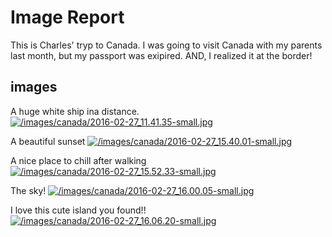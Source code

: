 # Image Report

This is Charles' tryp to Canada.
I was going to visit Canada with my parents last month, but my passport was exipired. AND, I realized it at the border!

## images 

A huge white ship ina distance.
[![/images/canada/2016-02-27_11.41.35-small.jpg](/images/canada/2016-02-27_11.41.35-small.jpg)](/images/canada/2016-02-27_11.41.35.jpg)

A beautiful sunset 
[![/images/canada/2016-02-27_15.40.01-small.jpg](/images/canada/2016-02-27_15.40.01-small.jpg)](/images/canada/2016-02-27_15.40.01.jpg)

A nice place to chill after walking
[![/images/canada/2016-02-27_15.52.33-small.jpg](/images/canada/2016-02-27_15.52.33-small.jpg)](/images/canada/2016-02-27_15.52.33.jpg)

The sky!
[![/images/canada/2016-02-27_16.00.05-small.jpg](/images/canada/2016-02-27_16.00.05-small.jpg)](/images/canada/2016-02-27_16.00.05.jpg)

I love this cute island you found!! 
[![/images/canada/2016-02-27_16.06.20-small.jpg](/images/canada/2016-02-27_16.06.20-small.jpg)](/images/canada/2016-02-27_16.06.20.jpg)
